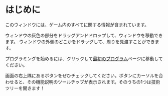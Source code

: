 # はじめに
このウィンドウには、ゲーム内のすべてに関する情報が含まれています。

ウィンドウの灰色の部分をドラッグアンドドロップして、ウィンドウを移動できます。
ウィンドウの外側のどこかをドラッグして、周りを見渡すことができます。

プログラミングを始めるには、クリックして[最初のプログラム](docs/first_program.md)ページに移動してください。

画面の右上隅にあるボタンをぜひチェックしてください。ボタンにカーソルを合わせると、その機能説明のツールチップが表示されます。そのうちの1つは技術ツリーを開きます！